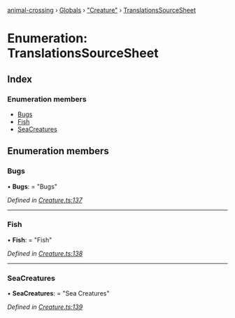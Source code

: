 [animal-crossing](../README.md) › [Globals](../globals.md) › ["Creature"](../modules/_creature_.md) › [TranslationsSourceSheet](_creature_.translationssourcesheet.md)

# Enumeration: TranslationsSourceSheet

## Index

### Enumeration members

* [Bugs](_creature_.translationssourcesheet.md#bugs)
* [Fish](_creature_.translationssourcesheet.md#fish)
* [SeaCreatures](_creature_.translationssourcesheet.md#seacreatures)

## Enumeration members

###  Bugs

• **Bugs**: = "Bugs"

*Defined in [Creature.ts:137](https://github.com/Norviah/animal-crossing/blob/da8caaf/module/types/Creature.ts#L137)*

___

###  Fish

• **Fish**: = "Fish"

*Defined in [Creature.ts:138](https://github.com/Norviah/animal-crossing/blob/da8caaf/module/types/Creature.ts#L138)*

___

###  SeaCreatures

• **SeaCreatures**: = "Sea Creatures"

*Defined in [Creature.ts:139](https://github.com/Norviah/animal-crossing/blob/da8caaf/module/types/Creature.ts#L139)*
